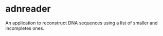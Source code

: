 # adnreader
An application to reconstruct DNA sequences using a list of smaller and incompletes ones.
